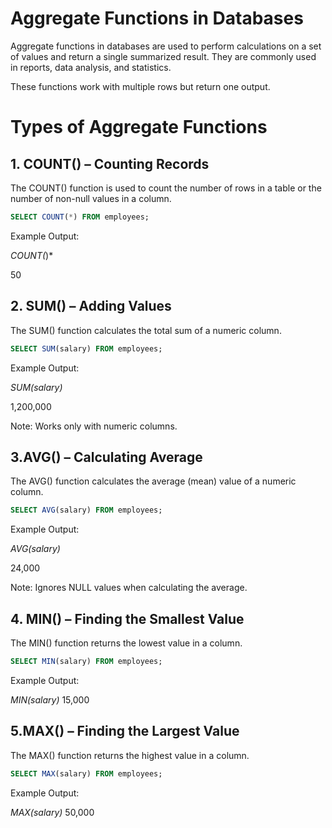 # Aggregate Functions in Databases

Aggregate functions in databases are used to perform calculations on a set of values and return a single summarized result. They are commonly used in reports, data analysis, and statistics.

These functions work with multiple rows but return one output.

# Types of Aggregate Functions

## 1. COUNT() – Counting Records

The COUNT() function is used to count the number of rows in a table or the number of non-null values in a column.


```sql
SELECT COUNT(*) FROM employees;
```

Example Output:

*COUNT(*)*

50

## 2. SUM() – Adding Values
The SUM() function calculates the total sum of a numeric column.



 ```sql
SELECT SUM(salary) FROM employees;
```
Example Output:

*SUM(salary)*

1,200,000

Note: Works only with numeric columns.

## 3.AVG() – Calculating Average
The AVG() function calculates the average (mean) value of a numeric column.


```sql
SELECT AVG(salary) FROM employees;
```

Example Output:

*AVG(salary)*

24,000

 Note: Ignores NULL values when calculating the average.

## 4. MIN() – Finding the Smallest Value
The MIN() function returns the lowest value in a column.

```sql
SELECT MIN(salary) FROM employees;
```

Example Output:

*MIN(salary)*
15,000

## 5.MAX() – Finding the Largest Value
 The MAX() function returns the highest value in a column.


```sql
SELECT MAX(salary) FROM employees;
```
Example Output:

*MAX(salary)*
50,000
